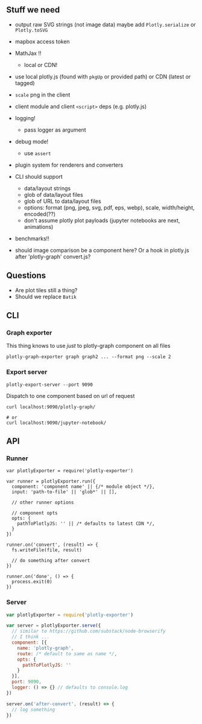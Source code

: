 
## Stuff we need

- output raw SVG strings (not image data) maybe add `Plotly.serialize` or `Plotly.toSVG`
- mapbox access token
- MathJax !!
    + local or CDN!
- use local plotly.js (found with `pkgUp` or provided path) or CDN (latest or tagged)

- `scale` png in the client
- client module and client `<script>` deps (e.g. plotly.js)

- logging!
    + pass logger as argument
- debug mode!
    + use `assert`
- plugin system for renderers and converters

- CLI should support
    + data/layout strings
    + glob of data/layout files
    + glob of URL to data/layout files
    + options: format (png, jpeg, svg, pdf, eps, webp), scale, width/height, encoded(??)
    + don't assume plotly plot payloads (jupyter notebooks are next, animations)

- benchmarks!!

- should image comparison be a component here? 
    Or a hook in plotly.js after 'plotly-graph' convert.js?
    

## Questions

- Are plot tiles still a thing?
- Should we replace `Batik`


## CLI

### Graph exporter

This thing knows to use _just_ to plotly-graph component on all files

```
plotly-graph-exporter graph graph2 ... --format png --scale 2
```

### Export server

```
plotly-export-server --port 9090
```

Dispatch to one component based on url of request 

```
curl localhost:9090/plotly-graph/

# or 
curl localhost:9090/jupyter-notebook/
```

## API

### Runner

```
var plotlyExporter = require('plotly-exporter')

var runner = plotlyExporter.run({
  component: 'component name' || {/* module object */},
  input: 'path-to-file' || 'glob*' || [],
  
  // other runner options

  // component opts
  opts: {
    pathToPlotlyJS: '' || /* defaults to latest CDN */,
  }
})

runner.on('convert', (result) => {
  fs.writeFile(file, result)

  // do something after convert
})

runner.on('done', () => {
  process.exit(0)   
})
```

### Server

```js
var plotlyExporter = require('plotly-exporter')

var server = plotlyExporter.serve({
  // similar to https://github.com/substack/node-browserify
  // I think ...
  component: [{
    name: 'plotly-graph',
    route: /* default to same as name */,
    opts: {
      pathToPlotlyJS: ''
    }
  }],
  port: 9090,
  logger: () => {} // defaults to console.log
})

server.on('after-convert', (result) => {
  // log something    
})
```
